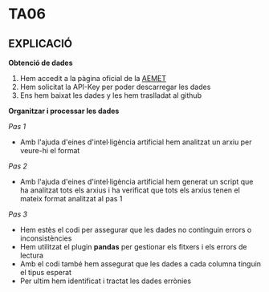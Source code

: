 # TA06
## EXPLICACIÓ

**Obtenció de dades**
1. Hem accedit a la pàgina oficial de la [AEMET](https://opendata.aemet.es/centrodedescargas/productosAEMET)
2. Hem solicitat la API-Key per poder descarregar les dades
3. Ens hem baixat les dades y les hem traslladat al github

**Organitzar i processar les dades**

*Pas 1*

  - Amb l'ajuda d'eines d'intel·ligència artificial hem analitzat un arxiu per veure-hi el format

*Pas 2*

  - Amb l'ajuda d'eines d'intel·ligència artificial hem generat un script que ha analitzat tots els arxius i ha verificat que tots els arxius tenen el mateix format analitzat al pas 1

*Pas 3*

   - Hem estès el codi per assegurar que les dades no continguin errors o inconsistències
   - Hem utilitzat el plugin **pandas** per gestionar els fitxers i els errors de lectura
   - Amb el codi també hem assegurat que les dades a cada columna tinguin el tipus esperat
   - Per ultim hem identificat i tractat les dades errònies 




